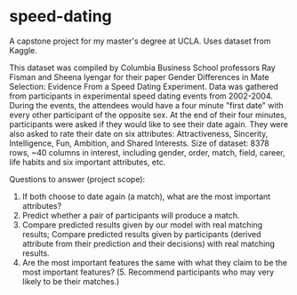 # speed-dating
A capstone project for my master's degree at UCLA. Uses dataset from Kaggle.

This dataset was compiled by Columbia Business School professors Ray Fisman and Sheena Iyengar for their paper Gender Differences in Mate Selection: Evidence From a Speed Dating Experiment.
Data was gathered from participants in experimental speed dating events from 2002-2004. During the events, the attendees would have a four minute "first date" with every other participant of the opposite sex. At the end of their four minutes, participants were asked if they would like to see their date again. They were also asked to rate their date on six attributes: Attractiveness, Sincerity, Intelligence, Fun, Ambition, and Shared Interests.
Size of dataset: 8378 rows, ~40 columns in interest, including gender, order, match, field, career, life habits and six important attributes, etc.

Questions to answer (project scope):
1. If both choose to date again (a match), what are the most important attributes? 
2. Predict whether a pair of participants will produce a match.
3. Compare predicted results given by our model with real matching results; Compare predicted results given by participants (derived attribute from their prediction and their decisions) with real matching results. 
4. Are the most important features the same with what they claim to be the most important features? 
(5. Recommend participants who may very likely to be their matches.)
